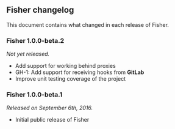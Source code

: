 ## Fisher changelog

This document contains what changed in each release of Fisher.

### Fisher 1.0.0-beta.2

*Not yet released.*

* Add support for working behind proxies
* GH-1: Add support for receiving hooks from **GitLab**
* Improve unit testing coverage of the project

### Fisher 1.0.0-beta.1

*Released on September 6th, 2016.*

* Initial public release of Fisher
